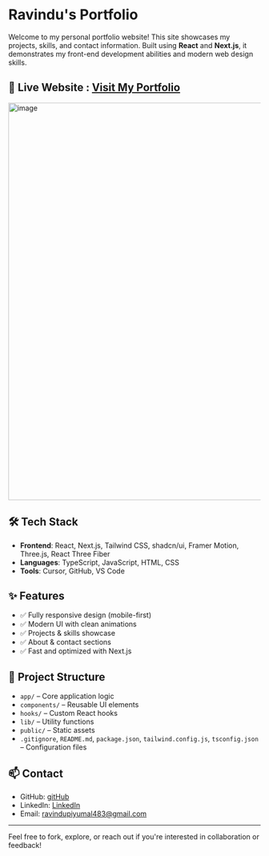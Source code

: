 # Ravindu's Portfolio

Welcome to my personal portfolio website! This site showcases my projects, skills, and contact information. Built using **React** and **Next.js**, it demonstrates my front-end development abilities and modern web design skills.

## 🚀 Live Website : [Visit My Portfolio](https://beautiful-hamster-712e1d.netlify.app/)
<img width="1470" height="794" alt="image" src="https://github.com/user-attachments/assets/87939fd9-49b4-45e3-b3cc-73290f1a34b5" />

## 🛠️ Tech Stack

- **Frontend**: React, Next.js, Tailwind CSS, shadcn/ui, Framer Motion, Three.js, React Three Fiber 
- **Languages**: TypeScript, JavaScript, HTML, CSS
- **Tools**: Cursor, GitHub, VS Code

## ✨ Features

- ✅ Fully responsive design (mobile-first)
- ✅ Modern UI with clean animations
- ✅ Projects & skills showcase
- ✅ About & contact sections
- ✅ Fast and optimized with Next.js

## 📁 Project Structure

- `app/` – Core application logic  
- `components/` – Reusable UI elements  
- `hooks/` – Custom React hooks  
- `lib/` – Utility functions  
- `public/` – Static assets  
- `.gitignore`, `README.md`, `package.json`, `tailwind.config.js`, `tsconfig.json` – Configuration files


## 📫 Contact

- GitHub: [gitHub](https://github.com/RAVINDUTRP)  
- LinkedIn: [LinkedIn](https://www.linkedin.com/in/ravindu-piyumal-7b0a592a8/)  
- Email: ravindupiyumal483@gmail.com 

---
Feel free to fork, explore, or reach out if you're interested in collaboration or feedback!
